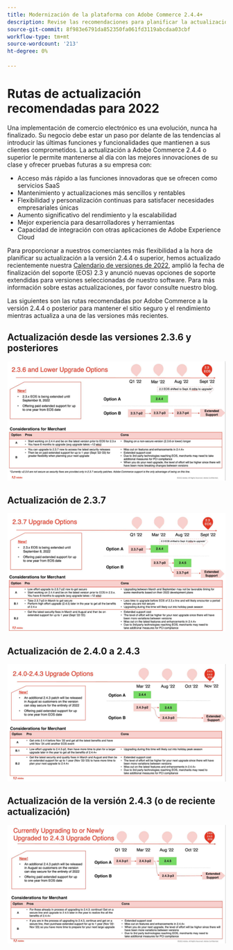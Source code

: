 ```yaml
---
title: Modernización de la plataforma con Adobe Commerce 2.4.4+
description: Revise las recomendaciones para planificar la actualización de Adobe Commerce o Magento Open Source en 2022.
source-git-commit: 8f983e6791da852350fa061fd3119abcdaa03cbf
workflow-type: tm+mt
source-wordcount: '213'
ht-degree: 0%

---
```



# Rutas de actualización recomendadas para 2022

Una implementación de comercio electrónico es una evolución, nunca ha finalizado. Su negocio debe estar un paso por delante de las tendencias al introducir las últimas funciones y funcionalidades que mantienen a sus clientes comprometidos. La actualización a Adobe Commerce 2.4.4 o superior le permite mantenerse al día con las mejores innovaciones de su clase y ofrecer pruebas futuras a su empresa con:

- Acceso más rápido a las funciones innovadoras que se ofrecen como servicios SaaS
- Mantenimiento y actualizaciones más sencillos y rentables
- Flexibilidad y personalización continuas para satisfacer necesidades empresariales únicas
- Aumento significativo del rendimiento y la escalabilidad
- Mejor experiencia para desarrolladores y herramientas
- Capacidad de integración con otras aplicaciones de Adobe Experience Cloud

Para proporcionar a nuestros comerciantes más flexibilidad a la hora de planificar su actualización a la versión 2.4.4 o superior, hemos actualizado recientemente nuestra [Calendario de versiones de 2022](https://devdocs.magento.com/release/), amplió la fecha de finalización del soporte (EOS) 2.3 y anunció nuevas opciones de soporte extendidas para versiones seleccionadas de nuestro software. Para más información sobre estas actualizaciones, por favor consulte nuestro blog.

Las siguientes son las rutas recomendadas por Adobe Commerce a la versión 2.4.4 o posterior para mantener el sitio seguro y el rendimiento mientras actualiza a una de las versiones más recientes.

## Actualización desde las versiones 2.3.6 y posteriores

![](../../assets/upgrade-guide/2.3.6.jpg)

## Actualización de 2.3.7

![](../../assets/upgrade-guide/2.3.7.jpg)

## Actualización de 2.4.0 a 2.4.3

![](../../assets/upgrade-guide/2.4.0-2.4.3.jpg)

## Actualización de la versión 2.4.3 (o de reciente actualización)

![](../../assets/upgrade-guide/2.4.3.jpg)

